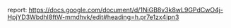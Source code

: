 report: https://docs.google.com/document/d/1NiGB8v3k8wL9GPdCwO4j-HpjYD3Wbdhl8ftW-mmdhvk/edit#heading=h.pr7e1zx4ipn3

